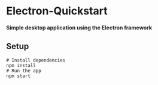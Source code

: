 # Electron-Quickstart
**Simple desktop application using the Electron framework**

## Setup
```
# Install dependencies
npm install
# Run the app
npm start
```
